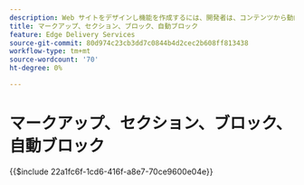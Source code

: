 ```yaml
---
description: Web サイトをデザインし機能を作成するには、開発者は、コンテンツから動的にレンダリングされるマークアップと DOM を使用します。 マークアップと DOM は、柔軟な操作とスタイル設定が可能な方法で構築されます。 同時に、標準搭載の機能を提供するので、開発者は最新の Web サイトの側面を気にする必要がありません。
title: マークアップ、セクション、ブロック、自動ブロック
feature: Edge Delivery Services
source-git-commit: 80d974c23cb3dd7c0844b4d2cec2b608ff813438
workflow-type: tm+mt
source-wordcount: '70'
ht-degree: 0%

---
```


# マークアップ、セクション、ブロック、自動ブロック

{{$include 22a1fc6f-1cd6-416f-a8e7-70ce9600e04e}}